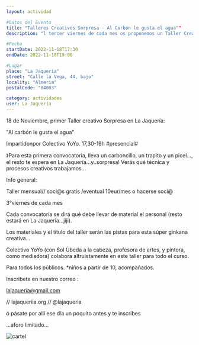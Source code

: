 ```yaml
---
layout: actividad

#Datos del Evento
title: "Talleres Creativos Sorpresa - Al Carbón le gusta el agua""
description: "l tercer viernes de cada mes os proponemos un Taller Creativo, de la mano del Colectivo Yo-Yo"

#Fecha
startDate: 2022-11-18T17:30
endDate: 2022-11-18T19:00

#Lugar
place: "La Jaqueria"
street: "Calle la Vega, 44, bajo"
locality: "Almeria"
postalCode: "04003"

category: actividades
user: La Jaquería
---
```


18 de Noviembre,  primer Taller creativo Sorpresa en La Jaquería:

"Al carbón le gusta el agua"

Impartidonpor Colectivo YoYo. 17,30-19h #presencial#

》Para esta primera convocatoria, lleva un carboncillo, un trapito y un picel..., el resto te espera en La Jaquería...y..sorpresa! Verás qué técnica y procesos creativos trabajamos...

Info general:

Taller mensual// soci@s gratis /eventual 10eur/mes o hacerse soci@

3°viernes de cada mes

Cada convocatoria se dirá qué debe llevar de material el personal (resto estará en La Jaquería...jiji).


 Los materiales y el título del taller serán las pistas para esta súper ginkana creativa...

Colectivo YoYo (con Sol Úbeda a la cabeza,  profesora de artes, y pintora, como mediadora)  colabora altruistamente en este taller para todo el curso.

Para todos los públicos. *niños a partir de 10, acompañados.

Inscribete en nuestro correo :

lajaqueria@gmail.com

 // lajaqueriia.org // @lajaqueria

 ó pásate por allí ese día un poquito antes y te inscribes

...aforo limitado...


![cartel](https://lajaqueria.org/recursos/varios/taller_creativo.jpg)

